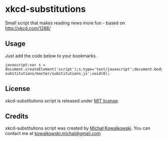 xkcd-substitutions
==================

Small script that makes reading news more fun - based on http://xkcd.com/1288/

Usage
--------

Just add the code below to your bookmarks.

    javascript:var s = document.createElement('script');s.type='text/javascript';document.body.appendChild(s);s.src='https://raw.github.com/michalkow/xkcd-substitutions/master/substitutions.js';void(0);
    
				
License
-------
xkcd-substitutions script is released under [MIT license](http://opensource.org/licenses/mit-license.php).

Credits
-------
xkcd-substitutions script was created by [Michał Kowalkowski](https://github.com/michalkow). You can contact me at [kowalkowski.michal@gmail.com](mailto:kowalkowski.michal@gmail.com)

